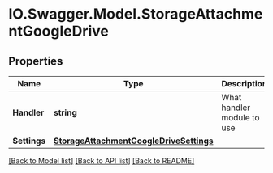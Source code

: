 # IO.Swagger.Model.StorageAttachmentGoogleDrive
## Properties

Name | Type | Description | Notes
------------ | ------------- | ------------- | -------------
**Handler** | **string** | What handler module to use | 
**Settings** | [**StorageAttachmentGoogleDriveSettings**](StorageAttachmentGoogleDriveSettings.md) |  | 

[[Back to Model list]](../README.md#documentation-for-models) [[Back to API list]](../README.md#documentation-for-api-endpoints) [[Back to README]](../README.md)

